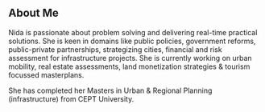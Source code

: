 ## About Me
Nida is passionate about problem solving and delivering real-time practical solutions. She is keen in domains like public policies, government reforms, public-private partnerships, strategizing cities, financial and risk assessment for infrastructure projects. She is currently working on urban mobility, real estate assessments, land monetization strategies & tourism focussed masterplans.

She has completed her Masters in Urban & Regional Planning (infrastructure) from CEPT University.